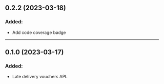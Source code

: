 ## 0.2.2 (2023-03-18)
### Added:
- Add code coverage badge

---
## 0.1.0 (2023-03-17)
### Added:
- Late delivery vouchers API.
